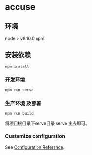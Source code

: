 # accuse

## 环境

 node  > v8.10.0
 npm

## 安装依赖
```
npm install
```

### 开发环境
```
npm run serve
```

### 生产环境 及部署
```
npm run build

```

将项目根目录下serve目录 serve 出去即可。




### Customize configuration
See [Configuration Reference](https://cli.vuejs.org/config/).
